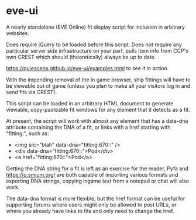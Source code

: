 # eve-ui
A nearly standalone (EVE Online) fit display script for inclusion in arbitrary websites.

Does require jQuery to be loaded before this script.
Does not require any particular server side infrastructure on your part, pulls item info from CCP's own CREST which should (theoretically) always be up to date.

https://quiescens.github.io/eve-ui/examples.html to see it in action.

With the impending removal of the in game browser, ship fittings will have to be viewable out of game (unless you plan to make all your visitors log in and send fits via CREST).

This script can be loaded in an arbitrary HTML document to generate viewable, copy-pasteable fit windows for any element that it detects as a fit.

At present, the script will work with almost any element that has a data-dna attribute containing the DNA of a fit, or links with a href starting with "fitting:", such as:
* \<img src="blah" data-dna="fitting:670::" />
* \<div data-dna="fitting:670::">Pod\</div>
* \<a href="fitting:670::">Pod\</a>

Getting the DNA string for a fit is left as an exercise for the reader, Pyfa and https://o.smium.org/ are both capable of importing various formats and exporting DNA strings, copying ingame text from a notepad or chat will also work.

The data-dna format is more flexible, but the href format can be useful for supporting forums where users might only be allowed to post URLs, or where you already have links to fits and only need to change the href.
